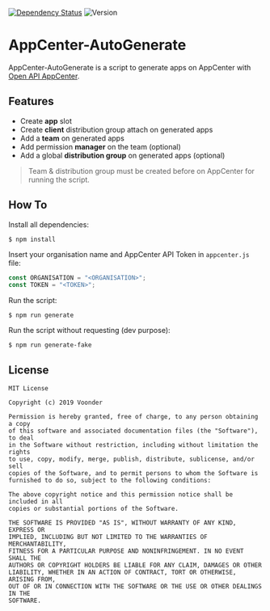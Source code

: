 [![Dependency Status](https://david-dm.org/Voonder/AppCenter-AutoGenerate.svg)](https://david-dm.org/Voonder/AppCenter-AutoGenerate.svg)
![Version](https://img.shields.io/badge/version-1.0.0-blue.svg)

# AppCenter-AutoGenerate

AppCenter-AutoGenerate is a script to generate apps on AppCenter with [Open API AppCenter](https://openapi.appcenter.ms/#/).

## Features

-   Create **app** slot
-   Create **client** distribution group attach on generated apps
-   Add a **team** on generated apps
-   Add permission **manager** on the team (optional)
-   Add a global **distribution group** on generated apps (optional)

> Team & distribution group must be created before on AppCenter for running the script.

## How To

Install all dependencies:

```console
$ npm install
```

Insert your organisation name and AppCenter API Token in `appcenter.js` file:

```javascript
const ORGANISATION = "<ORGANISATION>";
const TOKEN = "<TOKEN>";
```

Run the script:

```console
$ npm run generate
```

Run the script without requesting (dev purpose):

```console
$ npm run generate-fake
```

## License

```
MIT License

Copyright (c) 2019 Voonder

Permission is hereby granted, free of charge, to any person obtaining a copy
of this software and associated documentation files (the "Software"), to deal
in the Software without restriction, including without limitation the rights
to use, copy, modify, merge, publish, distribute, sublicense, and/or sell
copies of the Software, and to permit persons to whom the Software is
furnished to do so, subject to the following conditions:

The above copyright notice and this permission notice shall be included in all
copies or substantial portions of the Software.

THE SOFTWARE IS PROVIDED "AS IS", WITHOUT WARRANTY OF ANY KIND, EXPRESS OR
IMPLIED, INCLUDING BUT NOT LIMITED TO THE WARRANTIES OF MERCHANTABILITY,
FITNESS FOR A PARTICULAR PURPOSE AND NONINFRINGEMENT. IN NO EVENT SHALL THE
AUTHORS OR COPYRIGHT HOLDERS BE LIABLE FOR ANY CLAIM, DAMAGES OR OTHER
LIABILITY, WHETHER IN AN ACTION OF CONTRACT, TORT OR OTHERWISE, ARISING FROM,
OUT OF OR IN CONNECTION WITH THE SOFTWARE OR THE USE OR OTHER DEALINGS IN THE
SOFTWARE.
```
